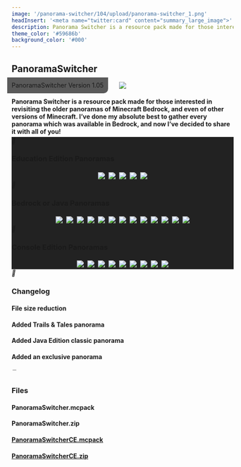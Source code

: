 ```yaml
---
image: '/panorama-switcher/104/upload/panorama-switcher_1.png'
headInsert: '<meta name="twitter:card" content="summary_large_image">'
description: Panorama Switcher is a resource pack made for those interested in revisiting the older panoramas of Minecraft Bedrock, and even of other versions of Minecraft. I’ve done my absolute best to gather every panorama which was available in Bedrock, and now I’ve decided to share it with all of you!
theme_color: '#59686b'
background_color: '#000'
---
```

## PanoramaSwitcher
<div style="text-align:center"><p style="position:absolute;margin:-10px;border-radius:0 0 10px 0;padding: 10px;background:#333c;line-height:16px">PanoramaSwitcher Version 1.05</p><img src="../104/upload/panorama-switcher_1.png"></div><h4 style="margin-bottom:4px">Panorama Switcher is a resource pack made for those interested in revisiting the older panoramas of Minecraft Bedrock, and even of other versions of Minecraft. I’ve done my absolute best to gather every panorama which was available in Bedrock, and now I’ve decided to share it with all of you!</h4><div class="changelog-container closeable" style="background:#222"><div><i class="material-icons"></i><h3 id="education-edition-panoramas">Education Edition Panoramas</h3><i class="material-icons"></i></div><div style="display:inherit"><div style="text-align:center"><img src="../104/upload/panorama-switcher_2.png" style="max-height:192px;width:auto;max-width:100%;margin:4px"><img src="../104/upload/panorama-switcher_3.png" style="max-height:192px;width:auto;max-width:100%;margin:4px"><img src="../104/upload/panorama-switcher_4.png" style="max-height:192px;width:auto;max-width:100%;margin:4px"><img src="../104/upload/panorama-switcher_5.png" style="max-height:192px;width:auto;max-width:100%;margin:4px"><img src="../104/upload/panorama-switcher_6.png" style="max-height:192px;width:auto;max-width:100%;margin:4px"></div></div></div><div class="changelog-container closeable" style="background:#222"><div><i class="material-icons"></i><h3 id="bedrock-or-java-panoramas">Bedrock or Java Panoramas</h3><i class="material-icons"></i></div><div style="display:inherit"><div style="text-align:center"><img src="../104/upload/panorama-switcher_7.png" style="max-height:192px;width:auto;max-width:100%;margin:4px"><img src="../104/upload/panorama-switcher_8.png" style="max-height:192px;width:auto;max-width:100%;margin:4px"><img src="./upload/panorama-switcher_1.png" style="max-height:192px;width:auto;max-width:100%;margin:4px"><img src="../104/upload/panorama-switcher_10.png" style="max-height:192px;width:auto;max-width:100%;margin:4px"><img src="../104/upload/panorama-switcher_11.png" style="max-height:192px;width:auto;max-width:100%;margin:4px"><img src="../104/upload/panorama-switcher_12.png" style="max-height:192px;width:auto;max-width:100%;margin:4px"><img src="../104/upload/panorama-switcher_13.png" style="max-height:192px;width:auto;max-width:100%;margin:4px"><img src="../104/upload/panorama-switcher_14.png" style="max-height:192px;width:auto;max-width:100%;margin:4px"><img src="../104/upload/panorama-switcher_15.png" style="max-height:192px;width:auto;max-width:100%;margin:4px"><img src="../104/upload/panorama-switcher_16.png" style="max-height:192px;width:auto;max-width:100%;margin:4px"><img src="../104/upload/panorama-switcher_17.png" style="max-height:192px;width:auto;max-width:100%;margin:4px"><img src="./upload/panorama-switcher_2.png" style="max-height:192px;width:auto;max-width:100%;margin:4px"><img src="../104/upload/panorama-switcher_18.png" style="max-height:192px;width:auto;max-width:100%;margin:4px"></div></div></div><div class="changelog-container closeable" style="background:#222"><div><i class="material-icons"></i><h3 id="console-edition-pamoramas">Console Edition Panoramas</h3><i class="material-icons"></i></div><div style="display:inherit"><div style="text-align:center"><img src="../104/upload/panorama-switcher_19.png" style="max-height:192px;width:auto;max-width:100%;margin:4px"><img src="../104/upload/panorama-switcher_20.png" style="max-height:192px;width:auto;max-width:100%;margin:4px"><img src="../104/upload/panorama-switcher_21.png" style="max-height:192px;width:auto;max-width:100%;margin:4px"><img src="../104/upload/panorama-switcher_22.png" style="max-height:192px;width:auto;max-width:100%;margin:4px"><img src="../104/upload/panorama-switcher_23.png" style="max-height:192px;width:auto;max-width:100%;margin:4px"><img src="../104/upload/panorama-switcher_24.png" style="max-height:192px;width:auto;max-width:100%;margin:4px"><img src="../104/upload/panorama-switcher_25.png" style="max-height:192px;width:auto;max-width:100%;margin:4px"><img src="../104/upload/panorama-switcher_26.png" style="max-height:192px;width:auto;max-width:100%;margin:4px"><img src="../104/upload/panorama-switcher_27.png" style="max-height:192px;width:auto;max-width:100%;margin:4px"></div></div></div><div class="changelog-container"><i class="material-icons"></i><h3 id="changelog">Changelog</h3><h4>File size reduction</h4><h4>Added Trails &amp; Tales panorama</h4><h4>Added Java Edition classic panorama</h4><h4>Added an exclusive panorama</h4></div><div class="changelog-container"><i class="material-icons"></i><h3 id="files">Files</h3><a><h4>PanoramaSwitcher.mcpack</h4></a><a><h4>PanoramaSwitcher.zip</h4></a><a href="https://github.com/Kee7702/Projects-Legacy/releases/download/77a10c9ad36a6/PanoramaSwitcherCE.mcpack"><h4>PanoramaSwitcherCE.mcpack</h4></a><a href="https://github.com/Kee7702/Projects-Legacy/releases/download/77a10c9ad36a6/PanoramaSwitcherCE.zip"><h4>PanoramaSwitcherCE.zip</h4></a></div>
